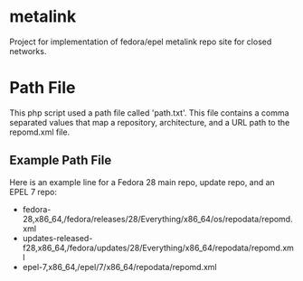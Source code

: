 # metalink
Project for implementation of fedora/epel metalink repo site for closed networks.

# Path File
This php script used a path file called 'path.txt'.  This file contains a 
comma separated values that map a repository, architecture, and a URL path to the repomd.xml file.

## Example Path File
Here is an example line for a Fedora 28 main repo, update repo, and an EPEL 7 repo:
- fedora-28,x86_64,/fedora/releases/28/Everything/x86_64/os/repodata/repomd.xml
- updates-released-f28,x86_64,/fedora/updates/28/Everything/x86_64/repodata/repomd.xml
- epel-7,x86_64,/epel/7/x86_64/repodata/repomd.xml